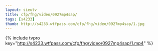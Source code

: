 ```yaml
--- 
layout: sieutv
title: cfp/fhg/video/0927mp4sap/
tags: [s4233]
thumb: http://s4233.wtfpass.com/cfp/fhg/video/0927mp4sap/1.jpg
---
```

{% include tvpro key="http://s4233.wtfpass.com/cfp/fhg/video/0927mp4sap/1.mp4" %} 
